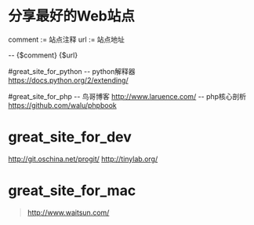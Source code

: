# 分享最好的Web站点

comment := 站点注释
url := 站点地址

-- {$comment}
{$url}

#great_site_for_python
-- python解释器
https://docs.python.org/2/extending/

#great_site_for_php
-- 鸟哥博客
http://www.laruence.com/
-- php核心剖析
https://github.com/walu/phpbook

# great_site_for_dev
http://git.oschina.net/progit/
http://tinylab.org/

# great_site_for_mac
> http://www.waitsun.com/
